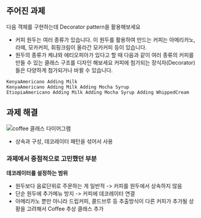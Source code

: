 ## 주어진 과제

다음 객체를 구현하는데 Decorator pattern을 활용해보세요

- 커피 원두는 여러 종류가 있습니다. 이 원두를 활용하여 만드는 커피는 아메리카노, 라떼, 모카커피, 휘핑크림이 올라간 모카커피 등이 있습니다.
- 원두의 종류가 케냐와 에티오피아가 있다고 할 때 다음과 같이 여러 종류의 커피를 만들 수 있는 클래스 구조를 디자인 해보세요 커피에 첨가되는 장식자(Decorator)들은 다양하게 첨가되거나 바뀔 수 있습니다.

```KenyaAmericano
KenyaAmericano Adding Milk
KenyaAmericano Adding Milk Adding Mocha Syrup
EtiopiaAmericano Adding Milk Adding Mocha Syrup Adding WhippedCream
```

## 과제 해결

![coffee 클래스 다이어그램](https://github.com/notusing11/java_design_pattern_study/blob/main/designPatterns/decoratorPattern/example/Coffee.jpg?raw=true)

- 상속과 구성, 데코레이터 패턴을 섞어서 사용

### 과제에서 중점적으로 고민했던 부분

**데코레이터를 설정하는 범위**

- 원두보다 음료단위로 주문하는 게 일반적 -> 커피를 원두에서 상속하지 않음
- 단순 원두에 추가메뉴 방지 -> 커피에 데코레이터 연결
- 아메리카노 뿐만 아니라 드립커피, 콜드브루 등 추출방식이 다른 커피가 추가될 상황을 고려해서 Coffee 추상 클래스 추가

